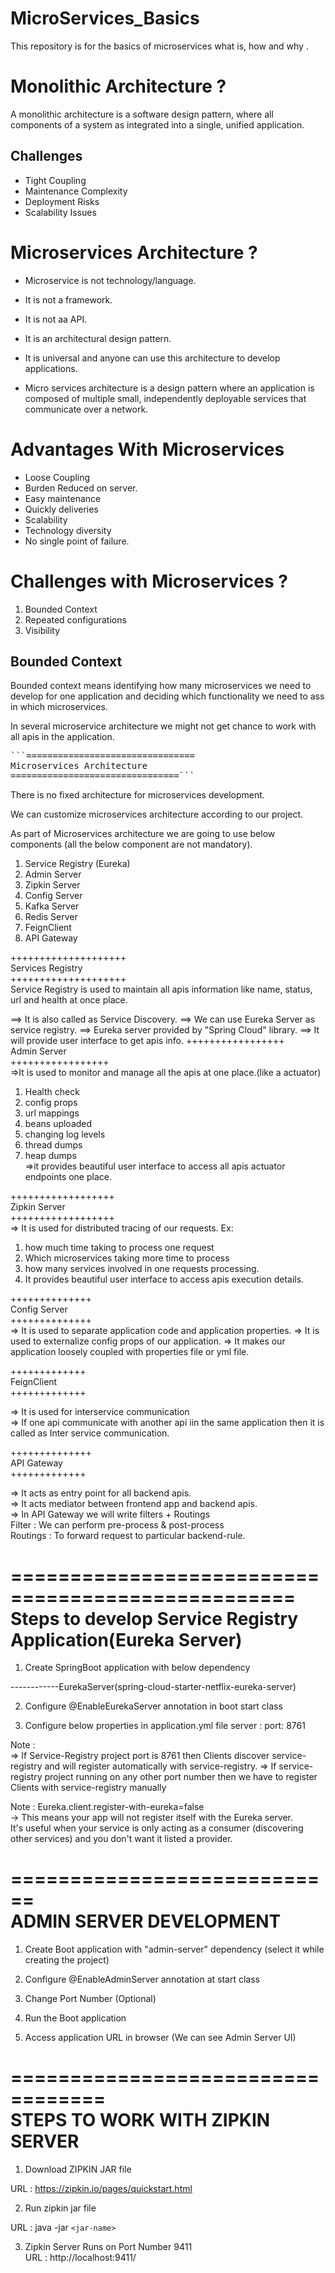 # MicroServices_Basics
This repository is for the basics of microservices what is, how and why .

# Monolithic Architecture ?
A monolithic  architecture is a software design pattern, where all components of a system as integrated into a single, unified application.

## Challenges
* Tight Coupling
* Maintenance Complexity
* Deployment Risks
* Scalability Issues

# Microservices Architecture ?
* Microservice is not technology/language.
* It is not a framework.
* It is not aa API.
* It is an architectural design pattern.
* It is universal and anyone can use this architecture to develop applications.

* Micro services architecture is a design pattern where an application is composed of multiple small, independently deployable services that communicate over a network. 

# Advantages With Microservices
* Loose Coupling
* Burden Reduced on  server.
* Easy maintenance
* Quickly deliveries
* Scalability
* Technology diversity
* No single point of failure.

#  Challenges with Microservices ?
1) Bounded Context 
2) Repeated configurations 
3) Visibility 

## Bounded Context 
Bounded context means identifying how many microservices we need to develop for one application and deciding which functionality we need to ass in which microservices.

In several microservice architecture we might not get chance to work with all apis in the application.

<pre>
```================================
Microservices Architecture  
================================```
</pre>
There is no fixed architecture for microservices development. 

We can customize microservices architecture according to our project.

As part of Microservices architecture we are going to use below components (all the below component are not mandatory).

1) Service Registry (Eureka)
2) Admin Server
3) Zipkin Server
4) Config Server
5) Kafka Server
6) Redis Server
7) FeignClient
8) API Gateway

++++++++++++++++++++  
Services Registry  
++++++++++++++++++++  
Service Registry is used to maintain all apis information like name, status, url and health at once place.

==> It is also called as Service Discovery.
==> We can use Eureka Server as service registry.
==> Eureka server provided by "Spring Cloud" library.
==> It will provide user interface to get apis info.
+++++++++++++++++  
Admin Server  
+++++++++++++++++  
=>It is used to monitor and manage all the apis at one place.(like a actuator)
1) Health check
2) config props
3) url mappings
4) beans uploaded
5) changing log levels
6) thread dumps
7) heap dumps  
=>it provides beautiful user interface to access all apis actuator endpoints one place. 

++++++++++++++++++  
Zipkin Server  
++++++++++++++++++  
=> It is used for distributed tracing of our requests.
Ex:   
1) how much time taking to process one request
2) Which microservices taking more time to process
3) how many services involved in one requests processing.
4) It provides beautiful user interface to access apis execution details.

++++++++++++++  
Config Server  
++++++++++++++  
=> It is used to separate application code and application properties.
=> It is used to externalize config props of our application.
=> It makes our application loosely coupled with properties file or yml file.  

+++++++++++++  
FeignClient  
+++++++++++++  

=> It is used for interservice communication  
=> If one api communicate with another api iin the same application then it is called as Inter service communication.

++++++++++++++  
API Gateway  
+++++++++++++  

=> It acts as entry point for all backend apis.  
=> It acts mediator between frontend app and backend apis.  
=> In API Gateway we will write filters + Routings  
            Filter : We can perform pre-process & post-process  
            Routings : To forward request to particular backend-rule.  

==================================================  
Steps to develop Service Registry Application(Eureka Server)  
====================================================  

1) Create SpringBoot  application  with below dependency  

 ------------EurekaServer(spring-cloud-starter-netflix-eureka-server)  

2) Configure @EnableEurekaServer annotation in boot start class


3) Configure below properties in application.yml file 
server :
port: 8761

Note :  
=> If Service-Registry project port is 8761 then Clients discover service-registry and will register automatically  with service-registry. 
=> If service-registry project running on any other port number then we have to register Clients with service-registry manually

Note : Eureka.client.register-with-eureka=false  
-> This means your app will not register itself with the Eureka server.  
It's useful when your service is only acting as a consumer (discovering other services) and you don't want it listed a provider.

============================  
ADMIN SERVER DEVELOPMENT  
=============================  

1) Create Boot application with "admin-server" dependency (select it while creating the project)

2) Configure @EnableAdminServer annotation at start class

3) Change Port Number (Optional)

4) Run the Boot application

5) Access application URL in browser (We can see Admin Server UI)


==================================  
STEPS TO WORK WITH ZIPKIN SERVER  
===================================  

1) Download ZIPKIN JAR file  

URL : https://zipkin.io/pages/quickstart.html  

2) Run zipkin jar file   

URL : java -jar `<jar-name>`   

3) Zipkin Server Runs on Port Number 9411  
URL : http://localhost:9411/